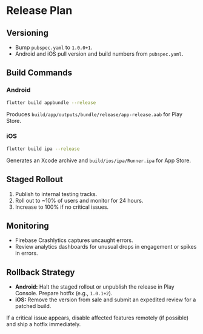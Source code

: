 # Release Plan

## Versioning
- Bump `pubspec.yaml` to `1.0.0+1`.
- Android and iOS pull version and build numbers from `pubspec.yaml`.

## Build Commands
### Android
```bash
flutter build appbundle --release
```
Produces `build/app/outputs/bundle/release/app-release.aab` for Play Store.

### iOS
```bash
flutter build ipa --release
```
Generates an Xcode archive and `build/ios/ipa/Runner.ipa` for App Store.

## Staged Rollout
1. Publish to internal testing tracks.
2. Roll out to ~10% of users and monitor for 24 hours.
3. Increase to 100% if no critical issues.

## Monitoring
- Firebase Crashlytics captures uncaught errors.
- Review analytics dashboards for unusual drops in engagement or spikes in errors.

## Rollback Strategy
- **Android:** Halt the staged rollout or unpublish the release in Play Console. Prepare hotfix (e.g., `1.0.1+2`).
- **iOS:** Remove the version from sale and submit an expedited review for a patched build.

If a critical issue appears, disable affected features remotely (if possible) and ship a hotfix immediately.
